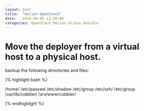 ```yaml
---
layout: post
title:  "Helion OpenStack"
date:   2016-06-05 12:30:00
categories: OpenStack Helion hlinux Ansible
---
```


Move the deployer from a virtual host to a physical host.
=========================================================

backup the following directories and files:

{% highlight bash %}

/home/
/etc/passwd
/etc/shadow
/etc/group
/etc/ssh/
/etc/group
/var/lib/cobbler/
/srv/www/cobbler/

{% endhighlight %}
